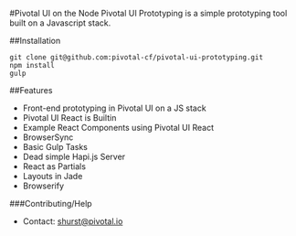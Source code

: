 #Pivotal UI on the Node
Pivotal UI Prototyping is a simple prototyping tool built on a Javascript stack.

##Installation

```
git clone git@github.com:pivotal-cf/pivotal-ui-prototyping.git
npm install
gulp
```

##Features
- Front-end prototyping in Pivotal UI on a JS stack
- Pivotal UI React is Builtin
- Example React Components using Pivotal UI React
- BrowserSync
- Basic Gulp Tasks
- Dead simple Hapi.js Server
- React as Partials
- Layouts in Jade
- Browserify

###Contributing/Help
- Contact: shurst@pivotal.io
